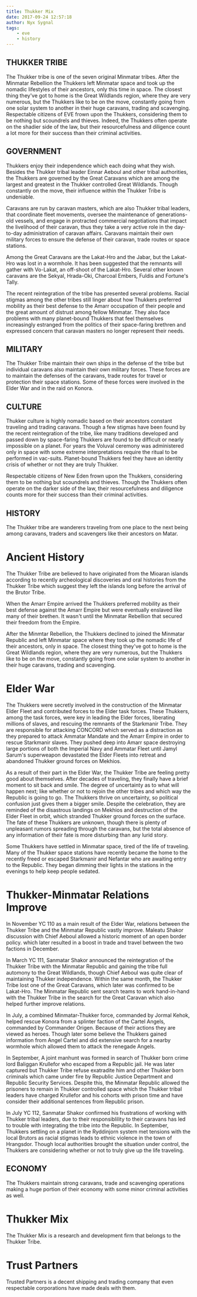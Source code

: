 ```yaml
---
title: Thukker Mix
date: 2017-09-24 12:57:18
author: Nyx Sygnal
tags:
	- eve
	- history
---
```

## THUKKER TRIBE

The Thukker tribe is one of the seven original Minmatar tribes. After the Minmatar Rebellion the Thukkers left Minmatar space and took up the nomadic lifestyles of their ancestors, only this time in space. The closest thing they've got to home is the Great Wildlands region, where they are very numerous, but the Thukkers like to be on the move, constantly going from one solar system to another in their huge caravans, trading and scavenging. Respectable citizens of EVE frown upon the Thukkers, considering them to be nothing but scoundrels and thieves. Indeed, the Thukkers often operate on the shadier side of the law, but their resourcefulness and diligence count a lot more for their success than their criminal activities.

## GOVERNMENT

Thukkers enjoy their independence which each doing what they wish. Besides the Thukker tribal leader Einnar Aeboul and other tribal authorities, the Thukkers are governed by the Great Caravans which are among the largest and greatest in the Thukker controlled Great Wildlands. Though constantly on the move, their influence within the Thukker Tribe is undeniable.

Caravans are run by caravan masters, which are also Thukker tribal leaders, that coordinate fleet movements, oversee the maintenance of generations-old vessels, and engage in protracted commercial negotiations that impact the livelihood of their caravan, thus they take a very active role in the day-to-day administration of caravan affairs. Caravans maintain their own military forces to ensure the defense of their caravan, trade routes or space stations.

Among the Great Caravans are the Lakat-Hro and the Jabar, but the Lakat-Hro was lost in a wormhole. It has been suggested that the remnants will gather with Vo-Lakat, an off-shoot of the Lakat-Hro. Several other known caravans are the Sekyal, Hrada-Oki, Charcoal Embers, Fuldis and Fortune's Tally.

The recent reintegration of the tribe has presented several problems. Racial stigmas among the other tribes still linger about how Thukkers preferred mobility as their best defense to the Amarr occupation of their people and the great amount of distrust among fellow Minmatar. They also face problems with many planet-bound Thukkers that feel themselves increasingly estranged from the politics of their space-faring brethren and expressed concern that caravan masters no longer represent their needs.

## MILITARY

The Thukker Tribe maintain their own ships in the defense of the tribe but individual caravans also maintain their own military forces. These forces are to maintain the defenses of the caravans, trade routes for travel or protection their space stations. Some of these forces were involved in the Elder War and in the raid on Konora.

## CULTURE

Thukker culture is highly nomadic based on their ancestors constant traveling and trading caravans. Though a few stigmas have been found by the recent reintegration of the tribe, like many traditions developed and passed down by space-faring Thukkers are found to be difficult or nearly impossible on a planet. For years the Voluval ceremony was administered only in space with some extreme interpretations require the ritual to be performed in vac-suits. Planet-bound Thukkers feel they have an identity crisis of whether or not they are truly Thukker.

Respectable citizens of New Eden frown upon the Thukkers, considering them to be nothing but scoundrels and thieves. Though the Thukkers often operate on the darker side of the law, their resourcefulness and diligence counts more for their success than their criminal activities.

## HISTORY

The Thukker tribe are wanderers traveling from one place to the next being among caravans, traders and scavengers like their ancestors on Matar.

# Ancient History

The Thukker Tribe are believed to have originated from the Mioaran islands according to recently archeological discoveries and oral histories from the Thukker Tribe which suggest they left the islands long before the arrival of the Brutor Tribe.

When the Amarr Empire arrived the Thukkers preferred mobility as their best defense against the Amarr Empire but were eventually enslaved like many of their brethen. It wasn't until the Minmatar Rebellion that secured their freedom from the Empire.

After the Minmtar Rebellion, the Thukkers declined to joined the Minmatar Republic and left Minmatar space where they took up the nomadic life of their ancestors, only in space. The closest thing they've got to home is the Great Wildlands region, where they are very numerous, but the Thukkers like to be on the move, constantly going from one solar system to another in their huge caravans, trading and scavenging.

# Elder War

The Thukkers were secretly involved in the construction of the Minmatar Elder Fleet and contributed forces to the Elder task forces. These Thukkers, among the task forces, were key in leading the Elder forces, liberating millions of slaves, and rescuing the remnants of the Starkmanir Tribe. They are responsible for attacking CONCORD which served as a distraction as they prepared to attack Ammatar Mandate and the Amarr Empire in order to rescue Starkmanir slaves. They pushed deep into Amarr space destroying large portions of both the Imperial Navy and Ammatar Fleet until Jamyl Sarum's superweapon devastated the Elder Fleets into retreat and abandoned Thukker ground forces on Mekhios.

As a result of their part in the Elder War, the Thukker Tribe are feeling pretty good about themselves. After decades of traveling, they finally have a brief moment to sit back and smile. The degree of uncertainty as to what will happen next; like whether or not to rejoin the other tribes and which way the Republic is going to go. The Thukkers thrive on uncertainty, so political confusion just gives them a bigger smile. Despite the celebration, they are reminded of the disastrous landings on Mekhios and destruction of the Elder Fleet in orbit, which stranded Thukker ground forces on the surface. The fate of these Thukkers are unknown, though there is plenty of unpleasant rumors spreading through the caravans, but the total absence of any information of their fate is more disturbing than any lurid story.

Some Thukkers have settled in Minmatar space, tired of the life of traveling. Many of the Thukker space stations have recently became the home to the recently freed or escaped Starkmanir and Nefantar who are awaiting entry to the Republic. They began dimming their lights in the stations in the evenings to help keep people sedated.

# Thukker-Minmatar Relations Improve

In November YC 110 as a main result of the Elder War, relations between the Thukker Tribe and the Minmatar Republic vastly improve. Maleatu Shakor discussion with Chief Aeboul allowed a historic moment of an open border policy. which later resulted in a boost in trade and travel between the two factions in December.

In March YC 111, Sanmatar Shakor announced the reintegration of the Thukker Tribe with the Minmatar Republic and gaining the tribe full automony to the Great Wildlands, though Chief Aeboul was quite clear of maintaining Thukker independence. Within the same month, the Thukker Tribe lost one of the Great Caravans, which later was confirmed to be Lakat-Hro. The Minmatar Republic sent search teams to work hand-in-hand with the Thukker Tribe in the search for the Great Caravan which also helped further improve relations.

In July, a combined Minmatar-Thukker force, commanded by Jormal Kehok, helped rescue Konora from a splinter faction of the Cartel Angels, commanded by Commander Origen. Because of their actions they are viewed as heroes. Though later some believe the Thukkers gained information from Angel Cartel and did extensive search for a nearby wormhole which allowed them to attack the renegade Angels.

In September, A joint manhunt was formed in search of Thukker born crime lord Baliggan Krullefor who escaped from a Republic jail. He was later captured but Thukker Tribe refuse exatradite him and other Thukker born criminals which came under fire by Republic Justice Department and Republic Security Services. Despite this, the Minmatar Republic allowed the prisoners to remain in Thukker controlled space which the Thukker tribal leaders have charged Krullefor and his cohorts with prison time and have consider their additional sentences from Republic prison.

In July YC 112, Sanmatar Shakor confirmed his frustrations of working with Thukker tribal leaders, due to their responsiblility to their caravans has led to trouble with integrating the tribe into the Republic. In September, Thukkers settling on a planet in the Ryddinjorn system met tensions with the local Brutors as racial stigmas leads to ethnic violence in the town of Hrangsdor. Though local authorities brought the situation under control, the Thukkers are considering whether or not to truly give up the life traveling.

## ECONOMY

The Thukkers maintain strong caravans, trade and scavenging operations making a huge portion of their economy with some minor criminal activities as well.

# Thukker Mix
The Thukker Mix is a research and development firm that belongs to the Thukker Tribe.

# Trust Partners
Trusted Partners is a decent shipping and trading company that even respectable corporations have made deals with them.